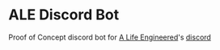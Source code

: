 # ALE Discord Bot

Proof of Concept discord bot for [A Life Engineered](https://www.youtube.com/@ALifeEngineered)'s [discord](https://discord.gg/HFVMbQgRJJ)
